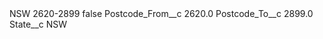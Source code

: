 <?xml version="1.0" encoding="UTF-8"?>
<CustomMetadata xmlns="http://soap.sforce.com/2006/04/metadata" xmlns:xsi="http://www.w3.org/2001/XMLSchema-instance" xmlns:xsd="http://www.w3.org/2001/XMLSchema">
    <label>NSW 2620-2899</label>
    <protected>false</protected>
    <values>
        <field>Postcode_From__c</field>
        <value xsi:type="xsd:double">2620.0</value>
    </values>
    <values>
        <field>Postcode_To__c</field>
        <value xsi:type="xsd:double">2899.0</value>
    </values>
    <values>
        <field>State__c</field>
        <value xsi:type="xsd:string">NSW</value>
    </values>
</CustomMetadata>
